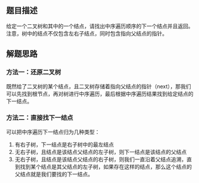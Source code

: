## 题目描述
给定一个二叉树和其中的一个结点，请找出中序遍历顺序的下一个结点并且返回。注意，树中的结点不仅包含左右子结点，同时包含指向父结点的指针。

## 解题思路
### 方法一：还原二叉树
既然给了二叉树的某个结点，且二叉树存储着指向父结点的指针（next），那我们可以先找到根节点，再对树进行中序遍历，最后根据中序遍历结果找到给定结点的下一结点。
### 方法二：直接找下一结点
可以把中序遍历下一结点归为几种类型：

1. 有右子树，下一结点是右子树中的最左结点
2. 无右子树，且结点是该结点父结点的左子树，则下一结点是该结点的父结点
3. 无右子树，且结点是该结点父结点的右子树，则我们一直沿着父结点追溯，直到找到某个结点是其父结点的左子树，如果存在这样的结点，那么这个结点的父结点就是我们要找的下一结点。
